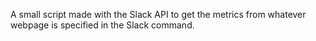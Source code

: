 A small script made with the Slack API to get the metrics from whatever webpage is specified in the Slack command. 
